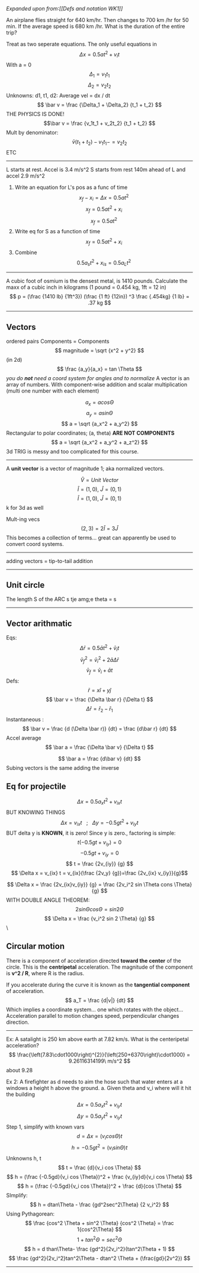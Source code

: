 *Expanded upon from:[[Defs and notation WK1]]*


An airplane flies straight for 640 km/hr. Then changes to 700 km /hr for 50 min. If the average speed is 680 km /hr. What is the duration of the entire trip? 

Treat as two seperate equations. The only useful equations in
$$ \Delta x = 0.5 at^2 + v_it $$
With a = 0
$$ \Delta_1 = v_1t_1 $$
$$ \Delta_2 = v_2t_2 $$
Unknowns: d1, t1, d2:
Average vel = dx / dt
$$
 \bar v = \frac {\Delta_1 + \Delta_2} {t_1 + t_2} $$
 THE PHYSICS IS DONE!
 $$\bar v = \frac {v_1t_1 + v_2t_2} {t_1 + t_2} $$
 Mult by denominator:
 $$\bar v(t_1 + t_2) - v_1t_1 - = v_2t_2 $$
 ETC
_______________________________________________________
L starts at rest. Accel is 3.4 m/s^2
S starts from rest 140m ahead of L and accel 2.9 m/s^2
1. Write an equation for L's pos as a func of time
$$ x_f - x_i = \Delta x = 0.5 at^2 $$
$$ x_f  = 0.5 at^2 + x_i  $$
$$ x_f  = 0.5 at^2  $$
2. Write eq for S as a function of time
$$ x_f  = 0.5 at^2 + x_i  $$
3. Combine
$$  0.5a_st^2 + x_{is} = 0.5 a_Lt^2 $$
____________________________________________
A cubic foot of osmium is the densest metal, is 1410 pounds. Calculate the maxx of a cubic inch in kilograms (1 pound = 0.454 kg, 1ft = 12 in)
$$ p = (\frac {1410 lb} {1ft^3}) (\frac {1 ft} {12in}) ^3 \frac {.454kg} {1 lb} = .37 kg $$
_______________________________________________________
## Vectors
ordered pairs
Components = Components
$$ magnitude = \sqrt {x^2 + y^2} $$
(in 2d)
$$ \frac {a_y}{a_x} = tan \Theta $$
*you do **not** need a coord system for angles and to normalize*
A vector is an array of numbers. With component-wise addition and scalar multiplication (multi one number with each element)

$$ a_x = a cos\Theta $$
$$ a_y = a sin\Theta $$
$$ a = \sqrt {a_x^2 + a_y^2} $$
Rectangular to polar coordinates; (a, theta) **ARE NOT COMPONENTS**
$$ a = \sqrt {a_x^2 + a_y^2 + a_z^2} $$
3d TRIG is messy and too complicated for this course.
______________________________________________________________
A **unit vector** is a vector of magnitude 1; aka normalized vectors. 

$$ \hat V  = Unit\ Vector$$
$$ \hat I = (1, 0),\ \hat J = (0, 1) $$
$$ \hat I = (1, 0),\ \hat J = (0, 1) $$
k for 3d as well


Mult-ing vecs
$$ (2, 3) = 2\hat I = 3\hat J $$
This becomes a collection of terms... great
can apparently be used to convert coord systems.
________________________________________
adding vectors = tip-to-tail  addition
__________________________________________________
## Unit circle
The length S of the ARC s tje amg;e
theta = s
______________________________
## Vector arithmatic
Eqs:
$$ \Delta \bar r = 0.5\bar at^2+\bar v_it $$
$$ \bar v_f^2 = \bar v_i^2 + 2\bar a\Delta \bar r $$
$$ \bar v_f = \bar v_i + \bar at $$
Defs:
$$ \bar r = x \hat i + y \hat j $$
$$ \bar v = \frac {\Delta \bar r} {\Delta t} $$
$$ \Delta \bar r = \bar r_2 - \bar r_1 $$
Instantaneous :
$$ \bar v = \frac {d (\Delta \bar r)} {dt} = \frac {d\bar r} {dt} $$
Accel average
$$ \bar a = \frac {\Delta \bar v} {\Delta t} $$

$$ \bar a = \frac {d\bar v} {dt} $$
Subing vectors is the same adding the inverse
## Eq for projectile
$$ \Delta x = 0.5 a_x t^2 + v_{ix}t$$
BUT KNOWING THINGS
$$ \Delta x = v_{ix}t\ \ \ ;\ \ \ \Delta y = -0.5 gt^2 + v_{iy}t$$
BUT delta y is **KNOWN**, it is zero!
Since y is zero., factoring is simple:
$$ t (-0.5gt + v_{iy}) = 0 $$
$$ -0.5gt + v_{iy} = 0 $$
$$ t = \frac {2v_{iy}} {g} $$
$$ \Delta x = v_{ix} t = v_{ix}(\frac {2v_y} {g})=\frac {2v_{ix} v_{iy}}{g}$$

$$ \Delta x = \frac {2v_{ix}v_{iy}} {g} = \frac {2v_i^2 sin \Theta cons \Theta} {g} $$
WITH DOUBLE ANGLE THEOREM:
$$ 2sin\Theta cos\Theta = sin2\Theta $$
$$ \Delta x = \frac  {v_i^2 sin 2 \Theta} {g} $$
\
## Circular motion
There is a component of acceleration directed **toward the center** of the circle. This is the **centripetal** acceleration. The magnitude of the component is **v^2 / R**, where R is the radius.

If you accelerate during the curve it is known as the **tangential component** of acceleration. 
$$ a_T = \frac {d|v|} {dt} $$
Which implies a coordinate system...  one which rotates with the object... 
Acceleration parallel to motion changes speed, perpendicular changes direction. 
_______________________
Ex:
A satalight is 250 km above earth at 7.82 km/s. What is the centeripetal acceleration?
$$ \frac{\left(7.83\cdot1000\right)^{2}}{\left(250+6370\right)\cdot1000} = 9.26116314199\ m/s^2 $$
about 9.28

Ex 2:
A firefighter as d needs to aim the hose such that water enters at a windows a height h above the ground.
a. Given theta and v_i where will it hit the building
$$ \Delta x = 0.5 a_x t^2 + v_{iy}t $$
$$ \Delta y = 0.5 a_y t^2 + v_{iy}t $$
Step 1, simplify with known vars
$$ d = \Delta x = (v_icos \Theta)t $$
$$ h = -0.5 g t^2 = (v_i sin \Theta)t $$
Unknowns h, t
$$ t = \frac {d}{v_i cos \Theta} $$
$$ h = (\frac {-0.5gd}{v_i cos \Theta})^2 + \frac {v_{iy}d}{v_i cos \Theta} $$
$$ h = (\frac {-0.5gd}{v_i cos \Theta})^2 + \frac {d}{cos \Theta} $$
SImplify: $$ h = dtan\Theta - \frac {gd^2sec^2\Theta} {2 v_i^2} $$
Using Pythagorean:
$$ \frac {cos^2 \Theta + sin^2 \Theta} {cos^2 \Theta} = \frac 1{cos^2\Theta} $$
$$ 1 + tan^2\Theta = sec^2\Theta $$
$$ h = d than\Theta- \frac {gd^2}{2v_i^2}(tan^2\Theta + 1) $$
$$ \frac {gd^2}{2v_i^2}tan^2\Theta - dtan^2 \Theta  + (\frac{gd}{2v^2}) $$
_______________________


